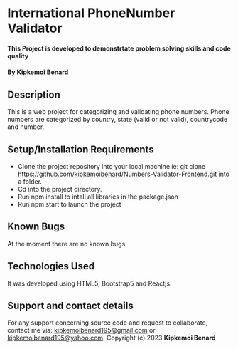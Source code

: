 # International PhoneNumber Validator
#### This Project is developed to demonstrtate problem solving skills and code quality
#### By **Kipkemoi Benard**
## Description
This is a web project for categorizing and validating phone numbers. Phone numbers are categorized by country, state (valid or not valid), countrycode and number.
## Setup/Installation Requirements
* Clone the project repository into your local machine ie: git clone https://github.com/kipkemoibenard/Numbers-Validator-Frontend.git into a folder.
* Cd into the project directory.
* Run npm install to intall all libraries in the package.json
* Run npm start to launch the project
## Known Bugs
At the moment there are no known bugs.
## Technologies Used
It was developed using HTML5, Bootstrap5 and Reactjs.
## Support and contact details
For any support concerning source code and request to collaborate, contact me via: kipkemoibenard195@gmail.com or kipkemoibenard195@yahoo.com.
Copyright (c) 2023 **Kipkemoi Benard**

